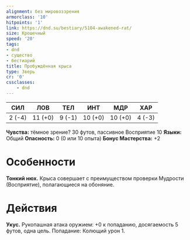 ```yaml
---
alignment: без мировоззрения
armorclass: '10'
hitpoints: '1'
link: https://dnd.su/bestiary/5104-awakened-rat/
size: Крошечный
speed: '20'
tags:
- dnd
- существо
- бестиарий
title: Пробуждённая крыса
type: Зверь
cr: '0'
cssclasses:
    - dnd
---
```



| СИЛ | ЛОВ | ТЕЛ | ИНТ | МДР | ХАР |
|---|---|---|---|---|---|
| 2 (-4) | 11 (+0) | 9 (-1) | 10 (+0) | 10 (+0) | 4 (-3) |
**Чувства:** тёмное зрение? 30 футов, пассивное Восприятие 10
**Языки:** Общий
**Опасность:** 0 (0 или 10 опыта)
**Бонус Мастерства:** +2


# Особенности
**Тонкий нюх.** Крыса совершает с преимуществом проверки Мудрости (Восприятие), полагающиеся на обоняние.


# Действия
**Укус.** Рукопашная атака оружием: +0 к попаданию, досягаемость 5 футов, одна цель. Попадание: Колющий урон 1.